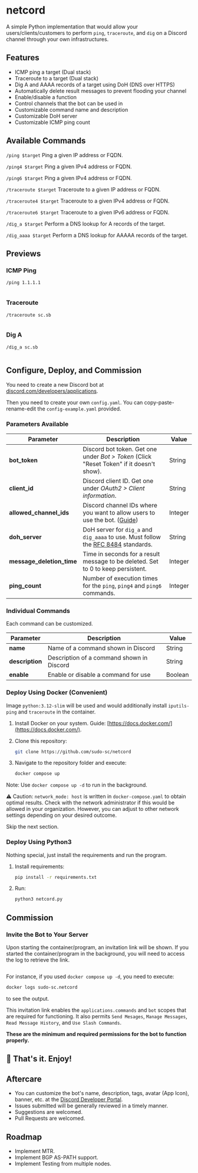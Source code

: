 # netcord
A simple Python implementation that would allow your users/clients/customers to perform ```ping```, ```traceroute```, and ```dig``` on a Discord channel through your own infrastructures.

## Features
- ICMP ping a target (Dual stack)
- Traceroute to a target (Dual stack)
- Dig A and AAAA records of a target using DoH (DNS over HTTPS)
- Automatically delete result messages to prevent flooding your channel
- Enable/disable a function
- Control channels that the bot can be used in
- Customizable command name and description
- Customizable DoH server
- Customizable ICMP ping count

## Available Commands
```/ping $target``` Ping a given IP address or FQDN.

```/ping4 $target``` Ping a given IPv4 address or FQDN.

```/ping6 $target``` Ping a given IPv4 address or FQDN.

```/traceroute $target``` Traceroute to a given IP address or FQDN.

```/traceroute4 $target``` Traceroute to a given IPv4 address or FQDN.

```/traceroute6 $target``` Traceroute to a given IPv6 address or FQDN.

```/dig_a $target``` Perform a DNS lookup for A records of the target.

```/dig_aaaa $target``` Perform a DNS lookup for AAAAA records of the target.


## Previews
### ICMP Ping
```/ping 1.1.1.1```

<img src="https://bucket.sc.sb/netcord-assets/preview-ping.png" alt="">

### Traceroute
```/traceroute sc.sb```

<img src="https://bucket.sc.sb/netcord-assets/preview-traceroute.png" alt="">

### Dig A
```/dig_a sc.sb```

<img src="https://bucket.sc.sb/netcord-assets/preview-dig.png" alt="">

## Configure, Deploy, and Commission

You need to create a new Discord bot at [discord.com/developers/applications](https://discord.com/developers/applications). 

Then you need to create your own ```config.yaml```. You can copy-paste-rename-edit the ```config-example.yaml``` provided.

### Parameters Available

| Parameter | Description | Value |
| --- | --- | --- |
| **bot_token** | Discord bot token. Get one under *Bot > Token* (Click "Reset Token" if it doesn't show). | String |
| **client_id** | Discord client ID. Get one under *OAuth2 > Client information*.| String |
| **allowed_channel_ids** | Discord channel IDs where you want to allow users to use the bot. ([Guide](https://support.discord.com/hc/en-us/articles/206346498-Where-can-I-find-my-User-Server-Message-ID#h_01HRSTXPS5FMK2A5SMVSX4JW4E)) | Integer |
| **doh_server** | DoH server for ```dig_a``` and ```dig_aaaa``` to use. Must follow the [RFC 8484](https://datatracker.ietf.org/doc/html/rfc8484) standards. | String |
| **message_deletion_time** | Time in seconds for a result message to be deleted. Set to 0 to keep persistent.| Integer |
| **ping_count** | Number of execution times for the ```ping```, ```ping4``` and ```ping6``` commands.| Integer |

### Individual Commands

Each command can be customized.

| Parameter | Description | Value |
| --- | --- | --- |
| **name** | Name of a command shown in Discord | String |
| **description** | Description of a command shown in Discord | String |
| **enable** | Enable or disable a command for use | Boolean |

### Deploy Using Docker (Convenient)

Image ```python:3.12-slim``` will be used and would additionally install ```iputils-ping``` and ```traceroute``` in the container.

1. Install Docker on your system. Guide: [https://docs.docker.com/](https://docs.docker.com/).

2. Clone this repository:
   ```bash
   git clone https://github.com/sudo-sc/netcord
   ```

3. Navigate to the repository folder and execute:
    ```bash
    docker compose up
    ```

Note: Use ```docker compose up -d``` to run in the background.

⚠️ Caution: ```network_mode: host``` is written in ```docker-compose.yaml``` to obtain optimal results. Check with the network administrator if this would be allowed in your organization. However, you can adjust to other network settings depending on your desired outcome.

Skip the next section.

### Deploy Using Python3

Nothing special, just install the requirements and run the program.

1. Install requirements:
   ```bash
   pip install -r requirements.txt
   ```

2. Run:
   ```bash
   python3 netcord.py
   ```

## Commission
### Invite the Bot to Your Server
Upon starting the container/program, an invitation link will be shown. If you started the container/program in the background, you will need to access the log to retrieve the link.

<img src="https://bucket.sc.sb/netcord-assets/invite-link.png" alt="">

For instance, if you used ```docker compose up -d```, you need to execute:

```bash
docker logs sudo-sc.netcord
```

to see the output.

This invitation link enables the ```applications.commands``` and ```bot``` scopes that are required for functioning. It also permits ```Send Mesages```, ```Manage Messages```, ```Read Message History```, and ```Use Slash Commands```. 

**These are the minimum and required permissions for the bot to function properly.**

## 🎉 That's it. Enjoy!

## Aftercare
- You can customize the bot's name, description, tags, avatar (App Icon), banner, etc. at the [Discord Developer Portal](https://discord.com/developers/applications).
- Issues submitted will be generally reviewed in a timely manner.
- Suggestions are welcomed.
- Pull Requests are welcomed.

## Roadmap
- Implement MTR.
- Implement BGP AS-PATH support.
- Implement Testing from multiple nodes.